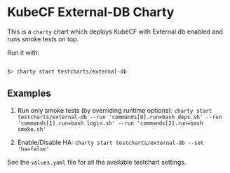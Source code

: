 # KubeCF External-DB Charty

This is a `charty` chart which deploys KubeCF with External db enabled and runs smoke tests on top.

Run it with:

```bash

$> charty start testcharts/external-db

```

## Examples

1) Run only smoke tests (by overriding runtime  options): 
```charty start testcharts/external-db --run 'commands[0].run=bash deps.sh' --run 'commands[1].run=bash login.sh' --run 'commands[2].run=bash smoke.sh'```

2) Enable/Disable HA: 
```charty start testcharts/external-db --set 'ha=false'```

See the `values.yaml` file for all the available testchart settings.